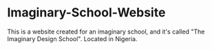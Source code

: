 # Imaginary-School-Website
This is a website created for an imaginary school, and it's called "The Imaginary Design School". Located in Nigeria.
<!DOCTYPE html>
<html lang="en">
<head>
    <meta charset="UTF-8">
    <meta name="viewport" content="width=device-width, initial-scale=1.0">
    <meta http-equiv="X-UA-Compatible" content="ie=edge">
    <title>Imaginary Design School</title>
</head>
  <body>
  </body>
  </html>
